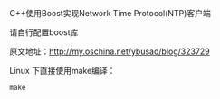 C++使用Boost实现Network Time Protocol(NTP)客户端

请自行配置boost库

原文地址：http://my.oschina.net/ybusad/blog/323729

Linux 下直接使用make编译：

    make
